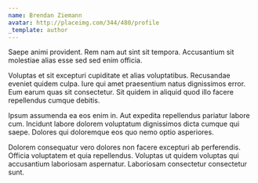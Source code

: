 ```yaml
---
name: Brendan Ziemann
avatar: http://placeimg.com/344/480/profile
_template: author
---
```

Saepe animi provident. Rem nam aut sint sit tempora. Accusantium sit molestiae alias esse sed sed enim officia.
  
Voluptas et sit excepturi cupiditate et alias voluptatibus. Recusandae eveniet quidem culpa. Iure qui amet praesentium natus dignissimos error. Eum earum quas sit consectetur. Sit quidem in aliquid quod illo facere repellendus cumque debitis.
  
Ipsum assumenda ea eos enim in. Aut expedita repellendus pariatur labore cum. Incidunt labore dolorem voluptatum dignissimos dicta cumque qui saepe. Dolores qui doloremque eos quo nemo optio asperiores.
  
Dolorem consequatur vero dolores non facere excepturi ab perferendis. Officia voluptatem et quia repellendus. Voluptas ut quidem voluptas qui accusantium laboriosam aspernatur. Laboriosam consectetur consectetur sunt.
